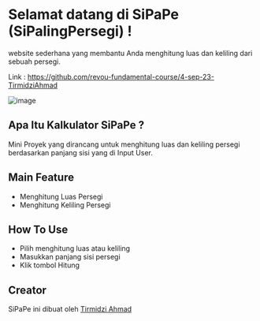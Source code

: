 # Selamat datang di SiPaPe (SiPalingPersegi) ! 

website sederhana yang membantu Anda menghitung luas dan keliling dari sebuah persegi.

Link : https://github.com/revou-fundamental-course/4-sep-23-TirmidziAhmad

![image](https://github.com/revou-fundamental-course/4-sep-23-TirmidziAhmad/assets/69747677/c9d87757-4a92-4a7a-a314-d7fb35c83fff)

## Apa Itu Kalkulator SiPaPe ?
Mini Proyek yang dirancang untuk menghitung luas dan keliling persegi berdasarkan panjang sisi yang di Input User.

## Main Feature
* Menghitung Luas Persegi
* Menghitung Keliling Persegi

## How To Use
* Pilih menghitung luas atau keliling
* Masukkan panjang sisi persegi
* Klik tombol Hitung

## Creator
SiPaPe ini dibuat oleh [Tirmidzi Ahmad](https://github.com/TirmidziAhmad)
